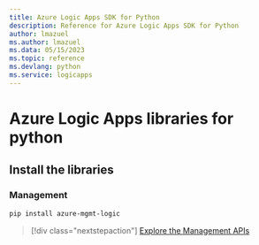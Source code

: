 ```yaml
---
title: Azure Logic Apps SDK for Python
description: Reference for Azure Logic Apps SDK for Python
author: lmazuel
ms.author: lmazuel
ms.data: 05/15/2023
ms.topic: reference
ms.devlang: python
ms.service: logicapps
---
```

# Azure Logic Apps libraries for python

## Install the libraries


### Management

```bash
pip install azure-mgmt-logic
```
> [!div class="nextstepaction"]
> [Explore the Management APIs](/python/api/azure-mgmt-logic)